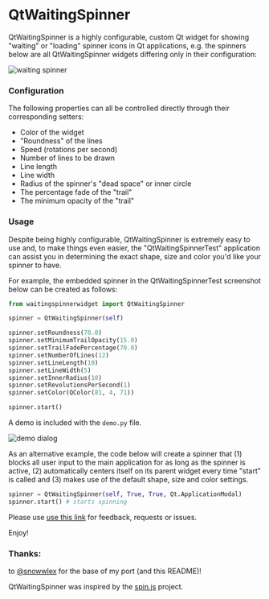 # QtWaitingSpinner

QtWaitingSpinner is a highly configurable, custom Qt widget for showing "waiting" or "loading" spinner icons in Qt applications, e.g. the spinners below are all QtWaitingSpinner widgets differing only in their configuration:

![waiting spinner](https://github.com/z3ntu/QtWaitingSpinner/blob/gh-pages/waiting-spinners.gif)

### Configuration

The following properties can all be controlled directly through their corresponding setters:

* Color of the widget
* "Roundness" of the lines
* Speed (rotations per second)
* Number of lines to be drawn
* Line length
* Line width
* Radius of the spinner's "dead space" or inner circle
* The percentage fade of the "trail"
* The minimum opacity of the "trail"

### Usage

Despite being highly configurable, QtWaitingSpinner is extremely easy to use and, to make things even easier, the "QtWaitingSpinnerTest" application can assist you in determining the exact shape, size and color you'd like your spinner to have.

For example, the embedded spinner in the QtWaitingSpinnerTest screenshot below can be created as follows:

```python
from waitingspinnerwidget import QtWaitingSpinner

spinner = QtWaitingSpinner(self)

spinner.setRoundness(70.0)
spinner.setMinimumTrailOpacity(15.0)
spinner.setTrailFadePercentage(70.0)
spinner.setNumberOfLines(12)
spinner.setLineLength(10)
spinner.setLineWidth(5)
spinner.setInnerRadius(10)
spinner.setRevolutionsPerSecond(1)
spinner.setColor(QColor(81, 4, 71))

spinner.start()
```

A demo is included with the `demo.py` file.

![demo dialog](https://github.com/z3ntu/QtWaitingSpinner/blob/gh-pages/test-dialog.png)

As an alternative example, the code below will create a spinner that (1) blocks all user input to the main application for as long as the spinner is active, (2) automatically centers itself on its parent widget every time "start" is called and (3) makes use of the default shape, size and color settings.

```python
spinner = QtWaitingSpinner(self, True, True, Qt.ApplicationModal)
spinner.start() # starts spinning
```

Please use [use this link](https://github.com/z3ntu/QtWaitingSpinner/issues) for feedback, requests or issues.

Enjoy!

### Thanks:
to [@snowwlex](https://github.com/snowwlex) for the base of my port (and this README)!

QtWaitingSpinner was inspired by the [spin.js](http://fgnass.github.io/spin.js/)  project.
